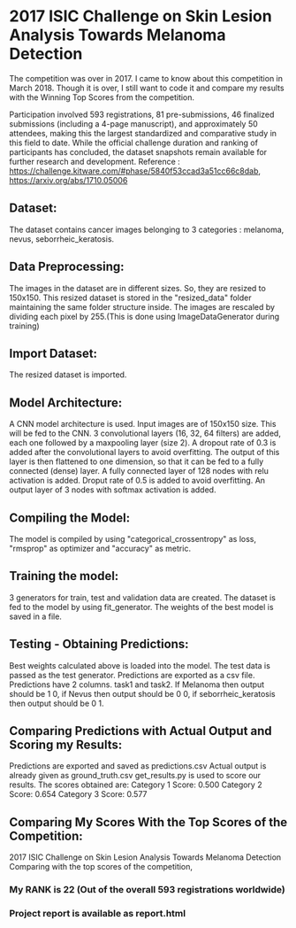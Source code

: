 # 2017 ISIC Challenge on Skin Lesion Analysis Towards Melanoma Detection

The competition was over in 2017. I came to know about this competition in March 2018. Though it is over, I still want to code it and compare my results with the Winning Top Scores from the competition.

Participation involved 593 registrations, 81 pre-submissions, 46 finalized submissions (including a 4-page manuscript), and approximately 50 attendees, making this the largest standardized and comparative study in this field to date. While the official challenge duration and ranking of participants has concluded, the dataset snapshots remain available for further research and development.
Reference : 	https://challenge.kitware.com/#phase/5840f53ccad3a51cc66c8dab, https://arxiv.org/abs/1710.05006

## Dataset:
The dataset contains cancer images belonging to 3 categories : melanoma, nevus, seborrheic_keratosis.

## Data Preprocessing:
The images in the dataset are in different sizes. So, they are resized to 150x150. This resized dataset is stored in the "resized_data" folder maintaining the same folder structure inside.
The images are rescaled by dividing each pixel by 255.(This is done using ImageDataGenerator during training)

## Import Dataset:
The resized dataset is imported.

## Model Architecture:
A CNN model architecture is used.
Input images are of 150x150 size. This will be fed to the CNN.
3 convolutional layers (16, 32, 64 filters) are added, each one followed by a maxpooling layer (size 2).
A dropout rate of 0.3 is added after the convolutional layers to avoid overfitting.
The output of this layer is then flattened to one dimension, so that it can be fed to a fully connected (dense) layer.
A fully connected layer of 128 nodes with relu activation is added.
Droput rate of 0.5 is added to avoid overfitting.
An output layer of 3 nodes with softmax activation is added.

## Compiling the Model:
The model is compiled by using "categorical_crossentropy" as loss, "rmsprop" as optimizer and "accuracy" as metric.

## Training the model:
3 generators for train, test and validation data are created.
The dataset is fed to the model by using fit_generator.
The weights of the best model is saved in a file.

## Testing - Obtaining Predictions:
Best weights calculated above is loaded into the model.
The test data is passed as the test generator. 
Predictions are exported as a csv file.
Predictions have 2 columns. task1 and task2.
If Melanoma then output should be 1 0, if Nevus then output should be 0 0, if seborrheic_keratosis then output should be 0 1.

## Comparing Predictions with Actual Output and Scoring my Results:
Predictions are exported and saved as predictions.csv
Actual output is already given as ground_truth.csv
get_results.py is used to score our results.
The scores obtained are:
Category 1 Score: 0.500
Category 2 Score: 0.654
Category 3 Score: 0.577



## Comparing My Scores With the Top Scores of the Competition:
2017 ISIC Challenge on Skin Lesion Analysis Towards Melanoma Detection
Comparing with the top scores of the competition, 
### My RANK is 22 (Out of the overall 593 registrations worldwide)
### Project report is available as report.html


